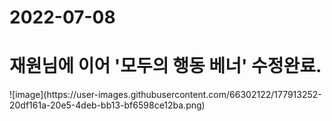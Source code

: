 # 2022-07-08

<h1> 재원님에 이어 '모두의 행동 베너' 수정완료. </h1>
![image](https://user-images.githubusercontent.com/66302122/177913252-20df161a-20e5-4deb-bb13-bf6598ce12ba.png)

